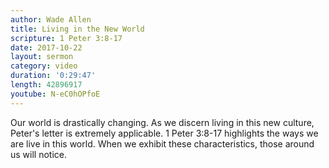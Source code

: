 ```yaml
---
author: Wade Allen
title: Living in the New World
scripture: 1 Peter 3:8-17
date: 2017-10-22
layout: sermon
category: video
duration: '0:29:47' 
length: 42896917
youtube: N-eC0hOPfoE
---
```


Our world is drastically changing. As we discern living in this new culture, Peter's letter is extremely applicable. 1 Peter 3:8-17 highlights the ways we are live in this world. When we exhibit these characteristics, those around us will notice.
